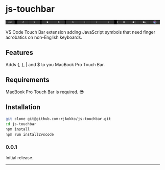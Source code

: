 # js-touchbar

![TouchBar](./TouchBarShot.png)

VS Code Touch Bar extension adding JavaScript symbols that need finger acrobatics on non-English keyboards.

## Features

Adds {, }, | and \$ to you MacBook Pro Touch Bar.

## Requirements

MacBook Pro Touch Bar is required. 😎

## Installation

```bash
git clone git@github.com:rjkokko/js-touchbar.git
cd js-touchbar
npm install
npm run install2vscode
```

### 0.0.1

Initial release.

---
